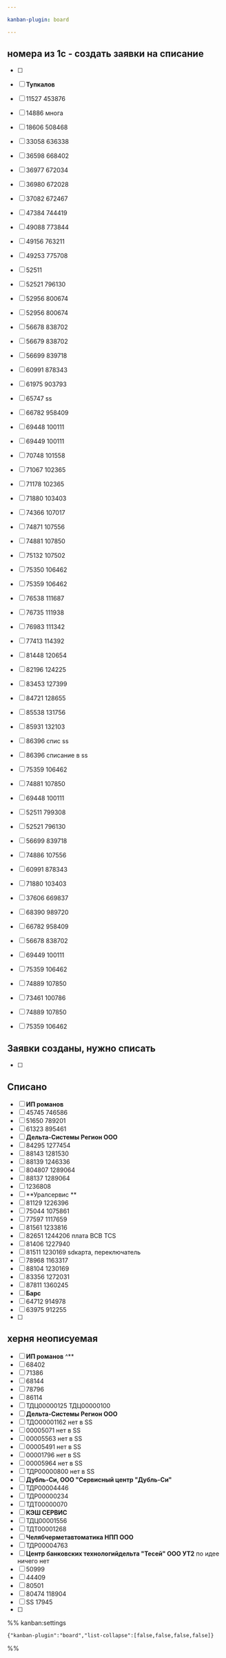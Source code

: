 ```yaml
---

kanban-plugin: board

---
```


## номера из 1с - создать заявки на списание

- [ ] 
- [ ] **Тупкалов**
- [ ] 11527 453876
- [ ] 14886 многа
- [ ] 18606 508468
- [ ] 33058 636338
- [ ] 36598 668402
- [ ] 36977 672034
- [ ] 36980 672028
- [ ] 37082 672467
- [ ] 47384 744419
- [ ] 49088 773844
- [ ] 49156 763211
- [ ] 49253 775708
- [ ] 52511
- [ ] 52521 796130
- [ ] 52956 800674
- [ ] 52956 800674
- [ ] 56678 838702
- [ ] 56679 838702
- [ ] 56699 839718
- [ ] 60991 878343
- [ ] 61975 903793
- [ ] 65747 ss
- [ ] 66782 958409
- [ ] 69448 100111
- [ ] 69449 100111
- [ ] 70748 101558
- [ ] 71067 102365
- [ ] 71178 102365
- [ ] 71880  103403
- [ ] 74366 107017
- [ ] 74871 107556
- [ ] 74881 107850
- [ ] 75132 107502
- [ ] 75350 106462
- [ ] 75359 106462
- [ ] 76538 111687
- [ ] 76735 111938
- [ ] 76983 111342
- [ ] 77413 114392
- [ ] 81448 120654
- [ ] 82196 124225
- [ ] 83453 127399
- [ ] 84721 128655
- [ ] 85538 131756
- [ ] 85931 132103
- [ ] 86396 спис ss
- [ ] 86396 списание в ss
- [ ] 75359 106462
- [ ] 74881 107850
- [ ] 69448 100111
- [ ] 52511 799308
- [ ] 52521 796130
- [ ] 56699 839718
- [ ] 74886 107556
- [ ] 60991 878343
- [ ] 71880 103403
- [ ] 37606 669837
- [ ] 68390 989720
- [ ] 66782 958409
- [ ] 56678 838702
- [ ] 69449 100111
- [ ] 75359 106462
- [ ] 74889 107850
- [ ] 73461 100786
- [ ] 74889 107850
- [ ] 75359 106462


## Заявки созданы, нужно списать

- [ ] 


## Списано

- [ ] **ИП романов**
- [ ] 45745 746586
- [ ] 51650 789201
- [ ] 61323 895461
- [ ] **Дельта-Системы Регион ООО**
- [ ] 84295 1277454
- [ ] 88143 1281530
- [ ] 88139 1246336
- [ ] 804807 1289064
- [ ] 88137 1289064
- [ ] 1236808
- [ ] **Уралсервис **
- [ ] 81129 1226396
- [ ] 75044 1075861
- [ ] 77597 1117659
- [ ] 81561 1233816
- [ ] 82651 1244206 плата BCB TCS
- [ ] 81406 1227940
- [ ] 81511 1230169 sdкарта, переключатель
- [ ] 78968 1163317
- [ ] 88104 1230169
- [ ] 83356 1272031
- [ ] 87811 1360245
- [ ] **Барс**
- [ ] 64712 914978
- [ ] 63975 912255
- [ ] 


## херня неописуемая

- [ ] **ИП романов** ^**
- [ ] 68402
- [ ] 71386
- [ ] 68144
- [ ] 78796
- [ ] 86114
- [ ] ТДЦ00000125 ТДЦ00000100
- [ ] **Дельта-Системы Регион ООО**
- [ ] ТДО00001162 нет в SS
- [ ] 00005071 нет в SS
- [ ] 00005563 нет в SS
- [ ] 00005491 нет в SS
- [ ] 00001796 нет в SS
- [ ] 00005964 нет в SS
- [ ] ТДР00000800 нет в SS
- [ ] **Дубль-Си, ООО "Сервисный центр "Дубль-Си"**
- [ ] ТДР00004446
- [ ] ТДР00000234
- [ ] ТДТ00000070
- [ ] **КЭШ СЕРВИС**
- [ ] ТДЦ00001556
- [ ] ТДТ00001268
- [ ] **Челябчерметавтоматика НПП ООО**
- [ ] ТДР00004763
- [ ] **Центр банковских технологийдельта "Тесей" ООО УТ2** по идее ничего нет
- [ ] 50999
- [ ] 44409
- [ ] 80501
- [ ] 80474 118904
- [ ] SS 17945
- [ ] 




%% kanban:settings
```
{"kanban-plugin":"board","list-collapse":[false,false,false,false]}
```
%%